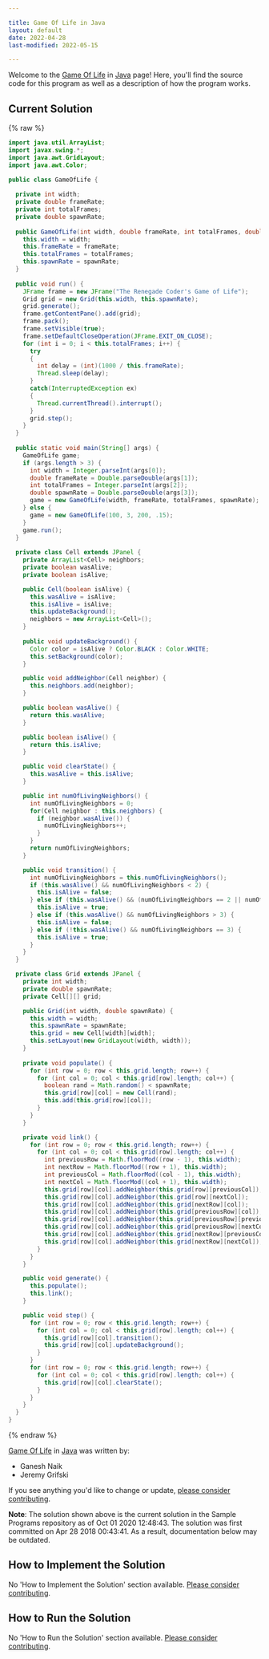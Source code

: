 ```yaml
---

title: Game Of Life in Java
layout: default
date: 2022-04-28
last-modified: 2022-05-15

---
```


Welcome to the [Game Of Life](https://sampleprograms.io/projects/game-of-life) in [Java](https://sampleprograms.io/languages/java) page! Here, you'll find the source code for this program as well as a description of how the program works.

## Current Solution

{% raw %}

```java
import java.util.ArrayList;
import javax.swing.*;
import java.awt.GridLayout;
import java.awt.Color;

public class GameOfLife {
  
  private int width;
  private double frameRate;
  private int totalFrames;
  private double spawnRate;
  
  public GameOfLife(int width, double frameRate, int totalFrames, double spawnRate) {
    this.width = width;
    this.frameRate = frameRate;
    this.totalFrames = totalFrames;
    this.spawnRate = spawnRate;
  }
  
  public void run() {
    JFrame frame = new JFrame("The Renegade Coder's Game of Life");
    Grid grid = new Grid(this.width, this.spawnRate);
    grid.generate();
    frame.getContentPane().add(grid);
    frame.pack();
    frame.setVisible(true);
    frame.setDefaultCloseOperation(JFrame.EXIT_ON_CLOSE); 
    for (int i = 0; i < this.totalFrames; i++) {
      try        
      {
        int delay = (int)(1000 / this.frameRate);
        Thread.sleep(delay);
      } 
      catch(InterruptedException ex) 
      {
        Thread.currentThread().interrupt();
      }
      grid.step();
    }
  } 
  
  public static void main(String[] args) {
    GameOfLife game;
    if (args.length > 3) {
      int width = Integer.parseInt(args[0]);
      double frameRate = Double.parseDouble(args[1]);
      int totalFrames = Integer.parseInt(args[2]);
      double spawnRate = Double.parseDouble(args[3]);
      game = new GameOfLife(width, frameRate, totalFrames, spawnRate);
    } else {
      game = new GameOfLife(100, 3, 200, .15);
    }
    game.run();
  }
    
  private class Cell extends JPanel {
    private ArrayList<Cell> neighbors;
    private boolean wasAlive;
    private boolean isAlive;

    public Cell(boolean isAlive) {
      this.wasAlive = isAlive;
      this.isAlive = isAlive;
      this.updateBackground();
      neighbors = new ArrayList<Cell>();
    }
    
    public void updateBackground() {
      Color color = isAlive ? Color.BLACK : Color.WHITE;
      this.setBackground(color);
    }

    public void addNeighbor(Cell neighbor) {
      this.neighbors.add(neighbor);
    }

    public boolean wasAlive() {
      return this.wasAlive;
    }

    public boolean isAlive() {
      return this.isAlive;
    }

    public void clearState() {
      this.wasAlive = this.isAlive;
    }

    public int numOfLivingNeighbors() {
      int numOfLivingNeighbors = 0;
      for(Cell neighbor : this.neighbors) {
        if (neighbor.wasAlive()) {
          numOfLivingNeighbors++;
        }
      }
      return numOfLivingNeighbors;
    }

    public void transition() {
      int numOfLivingNeighbors = this.numOfLivingNeighbors();
      if (this.wasAlive() && numOfLivingNeighbors < 2) {
        this.isAlive = false;
      } else if (this.wasAlive() && (numOfLivingNeighbors == 2 || numOfLivingNeighbors == 3)) {
        this.isAlive = true;
      } else if (this.wasAlive() && numOfLivingNeighbors > 3) {
        this.isAlive = false;
      } else if (!this.wasAlive() && numOfLivingNeighbors == 3) {
        this.isAlive = true;
      }
    }
  }

  private class Grid extends JPanel {
    private int width;
    private double spawnRate;
    private Cell[][] grid;

    public Grid(int width, double spawnRate) {
      this.width = width;
      this.spawnRate = spawnRate;
      this.grid = new Cell[width][width];
      this.setLayout(new GridLayout(width, width));
    }
    
    private void populate() {
      for (int row = 0; row < this.grid.length; row++) {
        for (int col = 0; col < this.grid[row].length; col++) {
          boolean rand = Math.random() < spawnRate;
          this.grid[row][col] = new Cell(rand);
          this.add(this.grid[row][col]);
        }
      }
    }

    private void link() {
      for (int row = 0; row < this.grid.length; row++) {
        for (int col = 0; col < this.grid[row].length; col++) {
          int previousRow = Math.floorMod((row - 1), this.width);
          int nextRow = Math.floorMod((row + 1), this.width);
          int previousCol = Math.floorMod((col - 1), this.width);
          int nextCol = Math.floorMod((col + 1), this.width);
          this.grid[row][col].addNeighbor(this.grid[row][previousCol]);
          this.grid[row][col].addNeighbor(this.grid[row][nextCol]);
          this.grid[row][col].addNeighbor(this.grid[nextRow][col]);
          this.grid[row][col].addNeighbor(this.grid[previousRow][col]);
          this.grid[row][col].addNeighbor(this.grid[previousRow][previousCol]); 
          this.grid[row][col].addNeighbor(this.grid[previousRow][nextCol]); 
          this.grid[row][col].addNeighbor(this.grid[nextRow][previousCol]);
          this.grid[row][col].addNeighbor(this.grid[nextRow][nextCol]);
        }
      }
    }

    public void generate() {
      this.populate();
      this.link();
    }

    public void step() {
      for (int row = 0; row < this.grid.length; row++) {
        for (int col = 0; col < this.grid[row].length; col++) {
          this.grid[row][col].transition();
          this.grid[row][col].updateBackground();
        }
      }
      for (int row = 0; row < this.grid.length; row++) {
        for (int col = 0; col < this.grid[row].length; col++) {
          this.grid[row][col].clearState();
        }
      }
    }
  }
}
```

{% endraw %}

[Game Of Life](https://sampleprograms.io/projects/game-of-life) in [Java](https://sampleprograms.io/languages/java) was written by:

- Ganesh Naik
- Jeremy Grifski

If you see anything you'd like to change or update, [please consider contributing](https://github.com/TheRenegadeCoder/sample-programs).

**Note**: The solution shown above is the current solution in the Sample Programs repository as of Oct 01 2020 12:48:43. The solution was first committed on Apr 28 2018 00:43:41. As a result, documentation below may be outdated.

## How to Implement the Solution

No 'How to Implement the Solution' section available. [Please consider contributing](https://github.com/TheRenegadeCoder/sample-programs-website).

## How to Run the Solution

No 'How to Run the Solution' section available. [Please consider contributing](https://github.com/TheRenegadeCoder/sample-programs-website).